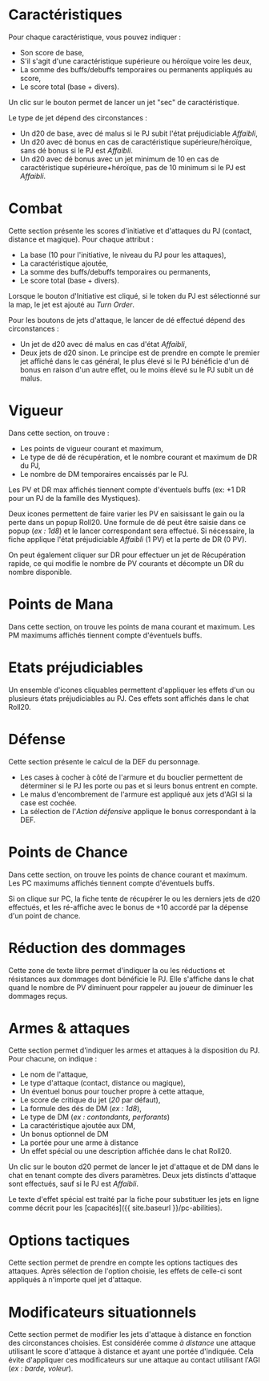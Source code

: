# Caractéristiques

Pour chaque caractéristique, vous pouvez indiquer :
- Son score de base,
- S'il s'agit d'une caractéristique supérieure ou héroïque voire les deux,
- La somme des buffs/debuffs temporaires ou permanents appliqués au score,
- Le score total (base + divers).

Un clic sur le bouton permet de lancer un jet "sec" de caractéristique.

Le type de jet dépend des circonstances :
- Un d20 de base, avec dé malus si le PJ subit l'état préjudiciable _Affaibli_,
- Un d20 avec dé bonus en cas de caractéristique supérieure/héroïque, sans dé bonus si le PJ est _Affaibli_.
- Un d20 avec dé bonus avec un jet minimum de 10 en cas de caractéristique supérieure+héroïque, pas de 10 minimum si le PJ est _Affaibli_.

# Combat

Cette section présente les scores d'initiative et d'attaques du PJ (contact, distance et magique). Pour chaque attribut :
- La base (10 pour l'initiative, le niveau du PJ pour les attaques),
- La caractéristique ajoutée,
- La somme des buffs/debuffs temporaires ou permanents,
- Le score total (base + divers).

Lorsque le bouton d'Initiative est cliqué, si le token du PJ est sélectionné sur la map, le jet est ajouté au _Turn Order_.

Pour les boutons de jets d'attaque, le lancer de dé effectué dépend des circonstances :
- Un jet de d20 avec dé malus en cas d'état _Affaibli_,
- Deux jets de d20 sinon. Le principe est de prendre en compte le premier jet affiché dans le cas général, le plus élevé si le PJ bénéficie d'un dé bonus en raison d'un autre effet, ou le moins élevé su le PJ subit un dé malus.

# Vigueur

Dans cette section, on trouve :
- Les points de vigueur courant et maximum,
- Le type de dé de récupération, et le nombre courant et maximum de DR du PJ,
- Le nombre de DM temporaires encaissés par le PJ.

Les PV et DR max affichés tiennent compte d'éventuels buffs (ex: +1 DR pour un PJ de la famille des Mystiques).

Deux icones permettent de faire varier les PV en saisissant le gain ou la perte dans un popup Roll20. Une formule de dé peut être saisie dans ce popup (_ex : 1d8_) et le lancer correspondant sera effectué. Si nécessaire, la fiche applique l'état préjudiciable _Affaibli_ (1 PV) et la perte de DR (0 PV).

On peut également cliquer sur DR pour effectuer un jet de Récupération rapide, ce qui modifie le nombre de PV courants et décompte un DR du nombre disponible.

# Points de Mana

Dans cette section, on trouve les points de mana courant et maximum. Les PM maximums affichés tiennent compte d'éventuels buffs.

# Etats préjudiciables

Un ensemble d'icones cliquables permettent d'appliquer les effets d'un ou plusieurs états préjudiciables au PJ. Ces effets sont affichés dans le chat Roll20.

# Défense

Cette section présente le calcul de la DEF du personnage.
- Les cases à cocher à côté de l'armure et du bouclier permettent de déterminer si le PJ les porte ou pas et si leurs bonus entrent en compte.
- Le malus d'encombrement de l'armure est appliqué aux jets d'AGI si la case est cochée.
- La sélection de l'_Action défensive_ applique le bonus correspondant à la DEF.

# Points de Chance

Dans cette section, on trouve les points de chance courant et maximum. Les PC maximums affichés tiennent compte d'éventuels buffs.

Si on clique sur PC, la fiche tente de récupérer le ou les derniers jets de d20 effectués, et les ré-affiche avec le bonus de +10 accordé par la dépense d'un point de chance.

# Réduction des dommages

Cette zone de texte libre permet d'indiquer la ou les réductions et résistances aux dommages dont bénéficie le PJ. Elle s'affiche dans le chat quand le nombre de PV diminuent pour rappeler au joueur de diminuer les dommages reçus.

# Armes & attaques

Cette section permet d'indiquer les armes et attaques à la disposition du PJ. Pour chacune, on indique :
- Le nom de l'attaque,
- Le type d'attaque (contact, distance ou magique),
- Un éventuel bonus pour toucher propre à cette attaque,
- Le score de critique du jet (_20_ par défaut),
- La formule des dés de DM (_ex : 1d8_),
- Le type de DM (_ex : contondants, perforants_)
- La caractéristique ajoutée aux DM,
- Un bonus optionnel de DM
- La portée pour une arme à distance
- Un effet spécial ou une description affichée dans le chat Roll20.

Un clic sur le bouton d20 permet de lancer le jet d'attaque et de DM dans le chat en tenant compte des divers paramètres. Deux jets distincts d'attaque sont effectués, sauf si le PJ est _Affaibli_.

Le texte d'effet spécial est traité par la fiche pour substituer les jets en ligne comme décrit pour les [capacités]({{ site.baseurl }}/pc-abilities).

# Options tactiques

Cette section permet de prendre en compte les options tactiques des attaques. Après sélection de l'option choisie, les effets de celle-ci sont appliqués à n'importe quel jet d'attaque.

# Modificateurs situationnels

Cette section permet de modifier les jets d'attaque à distance en fonction des circonstances choisies. Est considérée comme _à distance_ une attaque utilisant le score d'attaque à distance et ayant une portée d'indiquée. Cela évite d'appliquer ces modificateurs sur une attaque au contact utilisant l'AGI (_ex : barde, voleur_).